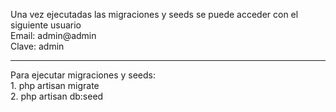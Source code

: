 Una vez ejecutadas las migraciones y seeds se puede acceder con el siguiente usuario<br>
Email: admin@admin<br>
Clave: admin<br>
<hr>
Para ejecutar migraciones y seeds:<br>
1. php artisan migrate<br>
2. php artisan db:seed
